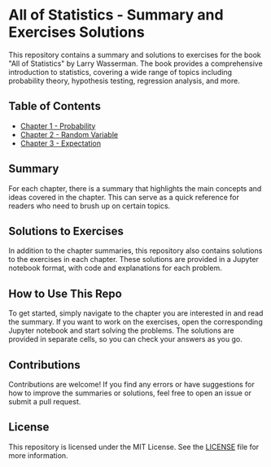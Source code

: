 # All of Statistics - Summary and Exercises Solutions

This repository contains a summary and solutions to exercises for the book "All of Statistics" by Larry Wasserman. The book provides a comprehensive introduction to statistics, covering a wide range of topics including probability theory, hypothesis testing, regression analysis, and more.

## Table of Contents

- [Chapter 1 - Probability](./Chapter1_Probability/)
- [Chapter 2 - Random Variable](./Chapter2_RandomVariable/)
- [Chapter 3 - Expectation](./Chapter3_Expectation/)


## Summary

For each chapter, there is a summary that highlights the main concepts and ideas covered in the chapter. This can serve as a quick reference for readers who need to brush up on certain topics.

## Solutions to Exercises

In addition to the chapter summaries, this repository also contains solutions to the exercises in each chapter. These solutions are provided in a Jupyter notebook format, with code and explanations for each problem.

## How to Use This Repo

To get started, simply navigate to the chapter you are interested in and read the summary. If you want to work on the exercises, open the corresponding Jupyter notebook and start solving the problems. The solutions are provided in separate cells, so you can check your answers as you go.

## Contributions

Contributions are welcome! If you find any errors or have suggestions for how to improve the summaries or solutions, feel free to open an issue or submit a pull request.

## License

This repository is licensed under the MIT License. See the [LICENSE](./LICENSE) file for more information.
